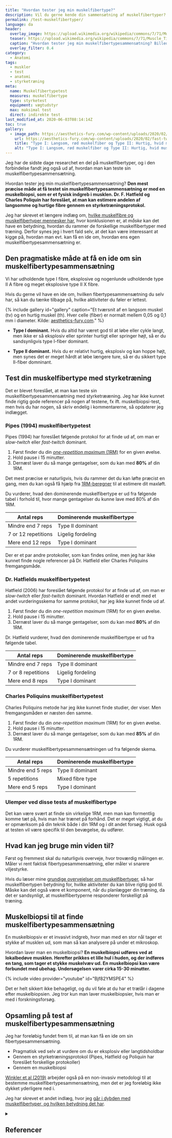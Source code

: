 ```yaml
---
title: "Hvordan tester jeg min muskelfibertype?"
description: Vil du gerne kende din sammensætning af muskelfibertyper? Her gennemgår vi en enkelt test, som giver dig et bud på din muskelfibertypesammensætning.
permalink: /test-muskelfibertyper/
language: da
header:
  overlay_image: https://upload.wikimedia.org/wikipedia/commons/7/71/Muscle_Tissue_Skeletal_Muscle_Fibers_%2828089113308%29.jpg
  teaser: https://upload.wikimedia.org/wikipedia/commons/7/71/Muscle_Tissue_Skeletal_Muscle_Fibers_%2828089113308%29.jpg
  caption: "Hvordan tester jeg min muskelfibertypesammensætning? Billede: Wikipedia"
  overlay_filter: 0.4
category:
  - Anatomi
tags:
  - muskler
  - test
  - anatomi
  - styrketræning
meta:
  name: Muskelfibertypetest
  measures: muskelfibertype
  type: styrketest
  equipment: vægtudstyr
  max: maksimal test
  direct: indirekte test
last_modified_at: 2020-06-03T08:14:14Z
toc: true
gallery:
  - image_path: https://aesthetics-fury.com/wp-content/uploads/2020/02/fast-twitch-vs-slow-twitch-muscle-fibers.png
    url: https://aesthetics-fury.com/wp-content/uploads/2020/02/fast-twitch-vs-slow-twitch-muscle-fibers.png
    title: "Type I: Langsom, rød muskelfiber og Type II: Hurtig, hvid muskelfiber"
    alt: "Type I: Langsom, rød muskelfiber og Type II: Hurtig, hvid muskelfiber"
---
```


Jeg har de sidste dage researchet en del på muskelfibertyper, og i den forbindelse fandt jeg også ud af, hvordan man kan teste sin muskelfibertypesammensætning.

Hvordan tester jeg min muskelfibertypesammensætning? **Den mest præcise måde at få testet sin muskelfibertypesammensætning er med en muskelbiopsi, som er et fysisk indgreb i musklen. Dr. F. Hatfield og Charles Poliquin har foreslået, at man kan estimere andelen af langsomme og hurtige fibre gennem en styrketræningsprotokol.**

Jeg har skrevet et længere indlæg om, [hvilke muskelfibre og muskelfibertyper mennesker har](/muskelfibertyper/), hvor konklusionen er, at _måske_ kan det have en betydning, hvordan du rammer de forskellige muskelfibertyper med træning. Derfor synes jeg i hvert fald selv, at det kan være interessant at kigge på, hvordan man evt. kan få en ide om, hvordan ens egen muskelfibertypesammensætning er.

## Den pragmatiske måde at få en ide om sin muskelfibertypesammensætning

Vi har udholdende type I fibre, eksplosive og nogenlunde udholdende type II A fibre og meget eksplosive type II X fibre.

Hvis du gerne vil have en ide om, hvilken fibertypesammensætning du selv har, så kan du tænke tilbage på, hvilke aktiviteter du føler er lettest.

{% include gallery id="gallery" caption="Et tværsnit af en langsom muskel (tv) og en hurtig muskel (th). Hver celle (fiber) er normalt mellem 0,05 og 0,1 mm i diameter. Kilde: [aesthetics-fury.com](https://aesthetics-fury.com/blog/slow-twitch-vs-fast-twitch-muscle-fibers)." %}

- **Type I dominant.** Hvis du altid har været god til at løbe eller cykle langt, men ikke er så eksplosiv eller sprinter hurtigt eller springer højt, så er du sandsynligvis type I-fiber dominant.

- **Type II dominant.** Hvis du er relativt hurtig, eksplosiv og kan hoppe højt, men synes det er meget hårdt at løbe længere ture, så er du sikkert type II-fiber domninant.

## Test din muskelfibertype med styrketræning

Det er blevet foreslået, at man kan teste sin muskelfibertypesammensætning med styrketrææning. Jeg har ikke kunnet finde rigtig gode referencer på nogen af testene, fx ift. muskelbiopsi-test, men hvis du har nogen, så skriv endelig i kommentarerne, så opdaterer jeg indlægget.

### Pipes (1994) muskelfibertypetest

Pipes (1994) har foreslået følgende protokol for at finde ud af, om man er _slow-twitch_ eller _fast-twitch_ dominant.

1. Først finder du din [_one-repetition maximum_ (1RM)](/rm-maxtest/) for en given øvelse.
2. Hold pause i 15 minutter.
3. Dernæst laver du så mange gentagelser, som du kan med **80%** af din 1RM.

Det mest præcise er naturligvis, hvis du rammer det du kan løfte præcist en gang, men du kan også få hjælp fra [1RM-beregner](/rm-beregner/) til at estimere dit maxløft.

Du vurderer, hvad den dominerende muskelfibertype er ud fra følgende tabel i forhold til, hvor mange gentagelser du kunne lave med 80% af din 1RM.

| Antal reps | Dominerende muskelfibertype |
|-|-|
| Mindre end 7 reps | Type II dominant |
| 7 or 12 repetitions | Ligelig fordeling |
| Mere end 12 reps | Type I dominant |

Der er et par andre protokoller, som kan findes online, men jeg har ikke kunnet finde nogle referencer på Dr. Hatfield eller Charles Poliquins fremgangsmåde.

### Dr. Hatfields muskelfibertypetest

Hatfield (2006) har foreslået følgende protokol for at finde ud af, om man er _slow-twitch_ eller _fast-twitch_ dominant. Hvordan Hatfield er endt med et andet vurderingsskema for samme protokol, har jeg ikke kunnet finde ud af.

1. Først finder du din _one-repetition maximum_ (1RM) for en given øvelse.
2. Hold pause i 15 minutter.
3. Dernæst laver du så mange gentagelser, som du kan med **80%** af din 1RM.

Dr. Hatfield vurderer, hvad den dominerende muskelfibertype er ud fra følgende tabel.

| Antal reps | Dominerende muskelfibertype |
|-|-|
| Mindre end 7 reps | Type II dominant |
| 7 or 8 repetitions | Ligelig fordeling |
| Mere end 8 reps | Type I dominant |

### Charles Poliquins muskelfibertypetest

Charles Poliquins metode har jeg ikke kunnet finde studier, der viser. Men fremgangsmåden er næsten den samme.

1. Først finder du din _one-repetition maximum_ (1RM) for en given øvelse.
2. Hold pause i 15 minutter.
3. Dernæst laver du så mange gentagelser, som du kan med **85%** af din 1RM.

Du vurderer muskelfibertypesammensætningen ud fra følgende skema.

| Antal reps | Dominerende muskelfibertype |
|-|-|
| Mindre end 5 reps | Type II dominant |
| 5 repetitions | Mixed fibre type |
| Mere end 5 reps | Type I dominant |

### Ulemper ved disse tests af muskelfibertype

Det kan være svært at finde sin virkelige 1RM, men man kan formentlig komme tæt på, hvis man har trænet på forhånd. Det er meget vigtigt, at du er opmærksom på din teknik både i din 1RM og i dit andet forsøg. Husk også at testen vil være specifik til den bevægelse, du udfører.

## Hvad kan jeg bruge min viden til?

Først og fremmest skal du naturligvis overveje, hvor troværdig målingen er. Måler vi rent faktisk fibertypesammensætning, eller måler vi snarere viljestyrke.

Hvis du læser mine [grundige overvejelser om muskelfibertyper](/muskelfibertyper/), så har muskelfibertypen betydning for, hvilke aktiviteter du kan blive rigtig god til. Måske kan det også være et komponent, når du planlægger din træning, da det er sandsynligt, at muskelfibertyperne responderer forskelligt på træning.

## Muskelbiopsi til at finde muskelfibertypesammensætning

En muskelbiopsiv er et invasivt indgreb, hvor man med en stor nål tager et stykke af musklen ud, som man så kan analysere på under et mikroskop.

Hvordan laver man en muskelbiopsi? **En muskelbiopsi udføres ved at lokalbedøve musklen. Herefter prikkes et lille hul i huden, og der indføres en tang, som tager et stykke muskelvæv ud. En muskelbiopsi kan være forbundet med ubehag. Undersøgelsen varer cirka 15-30 minutter.**

{% include video provider="youtube" id="Bjf82YMSPE4" %}

Det er helt sikkert ikke behageligt, og du vil føle at du har et trælår i dagene efter muskelbiopsien. Jeg tror kun man laver muskelbiopsier, hvis man er med i forskningsforsøg.

## Opsamling på test af muskelfibertypesammensætning

Jeg har foreløbig fundet frem til, at man kan få en ide om sin fibertypesammensætning.

- Pragmatisk ved selv at vurdere om du er eksplosiv eller langtidsholdbar
- Gennem en styrketræningsprotokol (Pipes, Hatfield og Poliquin har foreslået forskellige protokoller)
- Gennem en muskelbiopsi

[Winkler et al (2019)](https://www.frontiersin.org/articles/10.3389/fphys.2019.00174/full) arbejder også på en non-invasiv metodologi til at bestemme muskelfibertypesammensætning, men det er jeg foreløbig ikke dykket yderligere ned i.

Jeg har skrevet et andet indlæg, hvor jeg [går i dybden med muskelfibertyper, og hvilken betydning det har](/muskelfibertyper/).

<details markdown="1" class="references">
  <summary><h2 id="references">Referencer</h2></summary>

- Pipes, T.V. (1994). Strength training and fiber types. Scholastic Coach, as referenced in Muscle Fiber Types and Training, by Jason R. Karp, Track Coach
- Essén, B., E. Jansson, J. Henriksson, A. W. Taylor, og B. Saltin. 1975. “Metabolic Characteristics of Fibre Types in Human Skeletal Muscle”. Acta Physiologica Scandinavica 95 (2): 153–65. <https://doi.org/10.1111/j.1748-1716.1975.tb10038.x>.
- Winkler, Tobias, Falk Mersmann, Philipp von Roth, Ralf Dietrich, Stefanie Bierbaum, og Adamantios Arampatzis. 2019. “Development of a Non-Invasive Methodology for the Assessment of Muscle Fibre Composition”. Frontiers in Physiology 10. <https://doi.org/10.3389/fphys.2019.00174>.
- Hale, Jamie. 2006. “Adapting your workout to suit your muscle fibre type”. I Brian Mackenzie’s Successful Coaching, 37. udg., 2006:6–7. <https://www.brianmac.co.uk/articles/scni37a4.htm>.
</details>